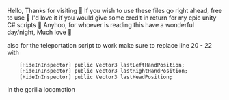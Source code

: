 Hello, Thanks for visiting 🥰 
If you wish to use these files go right ahead, free to use 🤑 
I'd love it if you would give some credit in return for my epic unity C# scripts 🙏 
Anyhoo, for whoever is reading this have a wonderful day/night, Much love 💓 

also for the teleportation script to work make sure to replace line 20 - 22 with

        [HideInInspector] public Vector3 lastLeftHandPosition;
        [HideInInspector] public Vector3 lastRightHandPosition;
        [HideInInspector] public Vector3 lastHeadPosition;

In the gorilla locomotion
